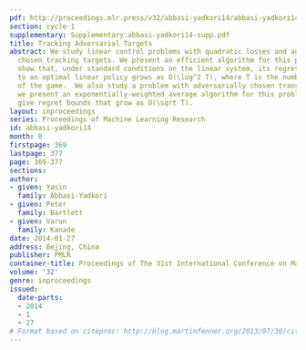 ```yaml
---
pdf: http://proceedings.mlr.press/v32/abbasi-yadkori14/abbasi-yadkori14.pdf
section: cycle-1
supplementary: Supplementary:abbasi-yadkori14-supp.pdf
title: Tracking Adversarial Targets
abstract: We study linear control problems with quadratic losses and adversarially
  chosen tracking targets. We present an efficient algorithm for this problem and
  show that, under standard conditions on the linear system, its regret with respect
  to an optimal linear policy grows as O(\log^2 T), where T is the number of rounds
  of the game.  We also study a problem with adversarially chosen transition dynamics;
  we present an exponentially-weighted average algorithm for this problem, and we
  give regret bounds that grow as O(\sqrt T).
layout: inproceedings
series: Proceedings of Machine Learning Research
id: abbasi-yadkori14
month: 0
firstpage: 369
lastpage: 377
page: 369-377
sections: 
author:
- given: Yasin
  family: Abbasi-Yadkori
- given: Peter
  family: Bartlett
- given: Varun
  family: Kanade
date: 2014-01-27
address: Bejing, China
publisher: PMLR
container-title: Proceedings of The 31st International Conference on Machine Learning
volume: '32'
genre: inproceedings
issued:
  date-parts:
  - 2014
  - 1
  - 27
# Format based on citeproc: http://blog.martinfenner.org/2013/07/30/citeproc-yaml-for-bibliographies/
---
```

